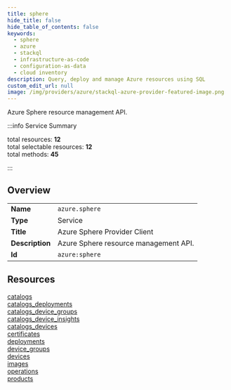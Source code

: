 ```yaml
---
title: sphere
hide_title: false
hide_table_of_contents: false
keywords:
  - sphere
  - azure
  - stackql
  - infrastructure-as-code
  - configuration-as-data
  - cloud inventory
description: Query, deploy and manage Azure resources using SQL
custom_edit_url: null
image: /img/providers/azure/stackql-azure-provider-featured-image.png
---
```


Azure Sphere resource management API.  
    
:::info Service Summary

<div class="row">
<div class="providerDocColumn">
<span>total resources:&nbsp;<b>12</b></span><br />
<span>total selectable resources:&nbsp;<b>12</b></span><br />
<span>total methods:&nbsp;<b>45</b></span><br />
</div>
</div>

:::

## Overview
<table><tbody>
<tr><td><b>Name</b></td><td><code>azure.sphere</code></td></tr>
<tr><td><b>Type</b></td><td>Service</td></tr>
<tr><td><b>Title</b></td><td>Azure Sphere Provider Client</td></tr>
<tr><td><b>Description</b></td><td>Azure Sphere resource management API.</td></tr>
<tr><td><b>Id</b></td><td><code>azure:sphere</code></td></tr>
</tbody></table>

## Resources
<div class="row">
<div class="providerDocColumn">
<a href="/providers/azure/sphere/catalogs/">catalogs</a><br />
<a href="/providers/azure/sphere/catalogs_deployments/">catalogs_deployments</a><br />
<a href="/providers/azure/sphere/catalogs_device_groups/">catalogs_device_groups</a><br />
<a href="/providers/azure/sphere/catalogs_device_insights/">catalogs_device_insights</a><br />
<a href="/providers/azure/sphere/catalogs_devices/">catalogs_devices</a><br />
<a href="/providers/azure/sphere/certificates/">certificates</a><br />
</div>
<div class="providerDocColumn">
<a href="/providers/azure/sphere/deployments/">deployments</a><br />
<a href="/providers/azure/sphere/device_groups/">device_groups</a><br />
<a href="/providers/azure/sphere/devices/">devices</a><br />
<a href="/providers/azure/sphere/images/">images</a><br />
<a href="/providers/azure/sphere/operations/">operations</a><br />
<a href="/providers/azure/sphere/products/">products</a><br />
</div>
</div>
